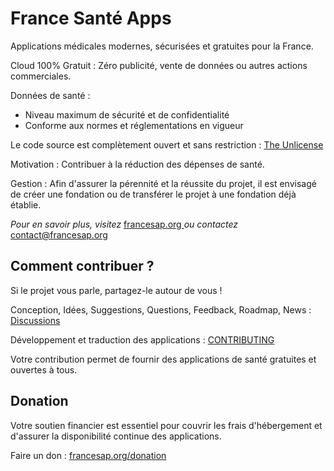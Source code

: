 # France Santé Apps

Applications médicales modernes, sécurisées et gratuites pour la France.

Cloud 100% Gratuit : Zéro publicité, vente de données ou autres actions commerciales.

Données de santé :
- Niveau maximum de sécurité et de confidentialité
- Conforme aux normes et réglementations en vigueur

Le code source est complètement ouvert et sans restriction : [The Unlicense](LICENSE)

Motivation : Contribuer à la réduction des dépenses de santé.

Gestion : Afin d'assurer la pérennité et la réussite du projet, il est envisagé de créer une fondation ou de transférer le projet à une fondation déjà établie.

_Pour en savoir plus, visitez_ [francesap.org ](https://francesap.org )
_ou contactez_ contact@francesap.org

## Comment contribuer ?

Si le projet vous parle, partagez-le autour de vous !

Conception, Idées, Suggestions, Questions, Feedback, Roadmap, News :  [Discussions](../../discussions) 

Développement et traduction des applications : [CONTRIBUTING](CONTRIBUTING.md)

Votre contribution permet de fournir des applications de santé gratuites et ouvertes à tous.

## Donation

Votre soutien financier est essentiel pour couvrir les frais d'hébergement et d'assurer la disponibilité continue des applications.

Faire un don : [francesap.org/donation](https://francesap.org/donation)
